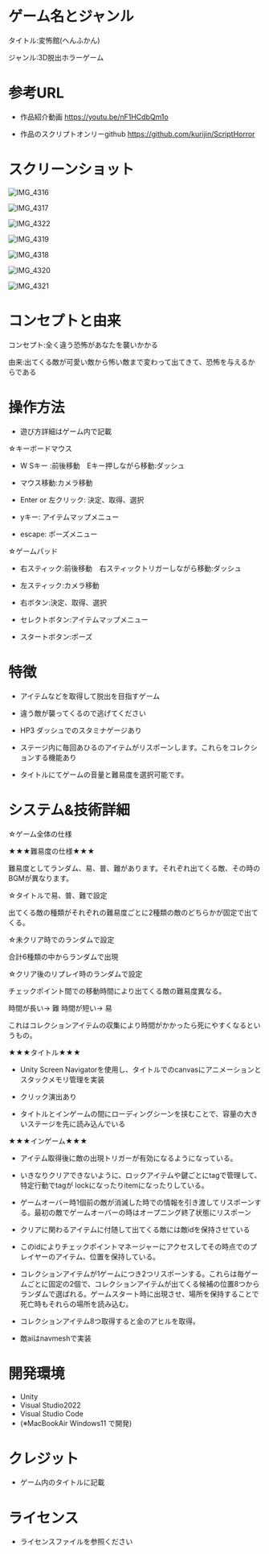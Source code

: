 # ゲーム名とジャンル
タイトル:変怖館(へんふかん)

ジャンル:3D脱出ホラーゲーム

# 参考URL
- 作品紹介動画
https://youtu.be/nF1HCdbQm1o

- 作品のスクリプトオンリーgithub
https://github.com/kurijin/ScriptHorror

# スクリーンショット
![IMG_4316](https://github.com/user-attachments/assets/9df9d82a-c880-4868-afce-355f501033ce)

![IMG_4317](https://github.com/user-attachments/assets/87400282-50c0-4f02-90eb-9785bb99bb2c)

![IMG_4322](https://github.com/user-attachments/assets/02db6fd5-f8fd-4d21-90cb-57d192bcdc6e)

![IMG_4319](https://github.com/user-attachments/assets/615a3f1c-bc14-43fe-9def-90b6f7bdf2f3)

![IMG_4318](https://github.com/user-attachments/assets/21bd7784-2913-4141-b930-ac24b954e7f3)

![IMG_4320](https://github.com/user-attachments/assets/4584dd96-026c-461b-9631-89b17e7d0e4e)

![IMG_4321](https://github.com/user-attachments/assets/ec18cf8f-8139-4887-9314-2aa1f56aa523)


# コンセプトと由来

コンセプト:全く違う恐怖があなたを襲いかかる

由来:出てくる敵が可愛い敵から怖い敵まで変わって出てきて、恐怖を与えるからである

# 操作方法

- 遊び方詳細はゲーム内で記載

☆キーボードマウス

- W Sキー :前後移動　Eキー押しながら移動:ダッシュ

- マウス移動:カメラ移動　

- Enter or 左クリック: 決定、取得、選択

- yキー: アイテムマップメニュー

- escape: ポーズメニュー

☆ゲームパッド

- 右スティック:前後移動　右スティックトリガーしながら移動:ダッシュ

- 左スティック:カメラ移動　

- 右ボタン:決定、取得、選択

- セレクトボタン:アイテムマップメニュー

- スタートボタン:ポーズ

# 特徴

- アイテムなどを取得して脱出を目指すゲーム

- 違う敵が襲ってくるので逃げてください

- HP3 ダッシュでのスタミナゲージあり

- ステージ内に毎回あひるのアイテムがリスポーンします。これらをコレクションする機能あり

- タイトルにてゲームの音量と難易度を選択可能です。

# システム&技術詳細

☆ゲーム全体の仕様

★★★難易度の仕様★★★

難易度としてランダム、易、普、難があります。それぞれ出てくる敵、その時のBGMが異なります。

☆タイトルで易、普、難で設定

出てくる敵の種類がそれぞれの難易度ごとに2種類の敵のどちらかが固定で出てくる。



☆未クリア時でのランダムで設定

合計6種類の中からランダムで出現


☆クリア後のリプレイ時のランダムで設定

チェックポイント間での移動時間により出てくる敵の難易度異なる。

時間が長い→ 難
時間が短い→ 易

これはコレクションアイテムの収集により時間がかかったら死にやすくなるというもの。




★★★タイトル★★★

- Unity Screen Navigatorを使用し、タイトルでのcanvasにアニメーションとスタックメモリ管理を実装

- クリック演出あり

- タイトルとインゲームの間にローディングシーンを挟むことで、容量の大きいステージを先に読み込んでいる




★★★インゲーム★★★

- アイテム取得後に敵の出現トリガーが有効になるようになっている。

- いきなりクリアできないように、ロックアイテムや鍵ごとにtagで管理して、特定行動でtagが lockになったりitemになったりしている。

- ゲームオーバー時1個前の敵が消滅した時での情報を引き渡してリスポーンする。最初の敵でゲームオーバーの時はオープニング終了状態にリスポーン

- クリアに関わるアイテムに付随して出てくる敵には敵idを保持させている

- このidによりチェックポイントマネージャーにアクセスしてその時点でのプレイヤーのアイテム、位置を保持している。

- コレクションアイテムが1ゲームにつき2つリスポーンする。これらは毎ゲームごとに固定の2個で、コレクションアイテムが出てくる候補の位置8つからランダムで選ばれる。ゲームスタート時に出現させ、場所を保持することで死亡時もそれらの場所を読み込む。

- コレクションアイテム8つ取得すると金のアヒルを取得。

- 敵aiはnavmeshで実装







# 開発環境
- Unity
- Visual Studio2022
- Visual Studio Code
- (※MacBookAir Windows11 で開発)

# クレジット
- ゲーム内のタイトルに記載

# ライセンス
- ライセンスファイルを参照ください

